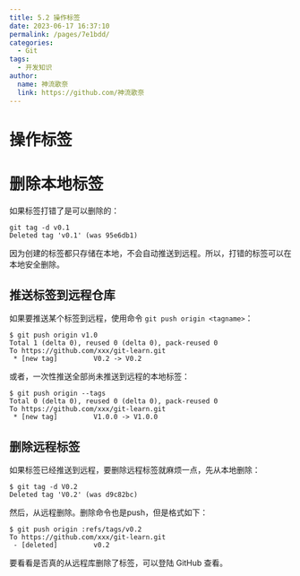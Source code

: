 ```yaml
---
title: 5.2 操作标签
date: 2023-06-17 16:37:10
permalink: /pages/7e1bdd/
categories:
  - Git
tags:
  - 开发知识
author: 
  name: 神流歌奈
  link: https://github.com/神流歌奈
---
```

# 操作标签

# 删除本地标签

如果标签打错了是可以删除的：

```shell
git tag -d v0.1
Deleted tag 'v0.1' (was 95e6db1)
```

因为创建的标签都只存储在本地，不会自动推送到远程。所以，打错的标签可以在本地安全删除。

## 推送标签到远程仓库

如果要推送某个标签到远程，使用命令 `git push origin <tagname>`：

```shell
$ git push origin v1.0
Total 1 (delta 0), reused 0 (delta 0), pack-reused 0
To https://github.com/xxx/git-learn.git
 * [new tag]         V0.2 -> V0.2
```

或者，一次性推送全部尚未推送到远程的本地标签：

```shell
$ git push origin --tags
Total 0 (delta 0), reused 0 (delta 0), pack-reused 0
To https://github.com/xxx/git-learn.git
 * [new tag]         V1.0.0 -> V1.0.0
```

## 删除远程标签

如果标签已经推送到远程，要删除远程标签就麻烦一点，先从本地删除：

```shell
$ git tag -d V0.2
Deleted tag 'V0.2' (was d9c82bc)
```

然后，从远程删除。删除命令也是push，但是格式如下：

```shell
$ git push origin :refs/tags/v0.2
To https://github.com/xxx/git-learn.git
 - [deleted]         v0.2
```

要看看是否真的从远程库删除了标签，可以登陆 GitHub 查看。
